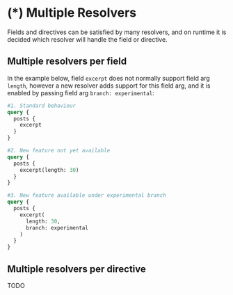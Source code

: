 # (*) Multiple Resolvers

Fields and directives can be satisfied by many resolvers, and on runtime it is decided which resolver will handle the field or directive.

## Multiple resolvers per field

In the example below, field `excerpt` does not normally support field arg `length`, however a new resolver adds support for this field arg, and it is enabled by passing field arg `branch: experimental`:

```graphql
#1. Standard behaviour
query {
  posts {
    excerpt
  }
}

#2. New feature not yet available
query {
  posts {
    excerpt(length: 30)
  }
}

#3. New feature available under experimental branch
query {
  posts {
    excerpt(
      length: 30,
      branch: experimental
    )
  }
}
```

<!-- [View results: <a href="https://newapi.getpop.org/graphiql/?query=%231.%20Standard%20behaviour%0Aquery%20%7B%0A%20%20posts%20%7B%0A%20%20%20%20excerpt%0A%20%20%7D%0A%7D">query #1</a>, <a href="https://newapi.getpop.org/graphiql/?query=query%20%7B%0A%20%20posts%20%7B%0A%20%20%20%20excerpt(length%3A%2030)%0A%20%20%7D%0A%7D">query #2</a>, <a href="https://newapi.getpop.org/graphiql/?query=%233.%20New%20feature%20available%20under%20experimental%20branch%0Aquery%20%7B%0A%20%20posts%20%7B%0A%20%20%20%20excerpt(%0A%20%20%20%20%20%20length%3A%2030%2C%0A%20%20%20%20%20%20branch%3A%20experimental%0A%20%20%20%20)%0A%20%20%7D%0A%7D">query #3</a>] -->

<!-- ::: details View PQL queries

```less
//1. Standard behaviour
/?query=
  posts.
    excerpt

//2. New feature not yet available
/?query=
  posts.
    excerpt(length: 30)

//3. New feature available under experimental branch
/?query=
  posts.
    excerpt(
      length: 30,
      branch: experimental
    )
```

[View results: <a href="https://newapi.getpop.org/api/graphql/?query=posts.excerpt">query #1</a>, <a href="https://newapi.getpop.org/api/graphql/?query=posts.excerpt(length:30)">query #2</a>, <a href="https://newapi.getpop.org/api/graphql/?query=posts.excerpt(length:30,branch:experimental)">query #3</a>]

::: -->

## Multiple resolvers per directive

TODO
